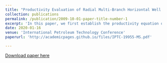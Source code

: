 ```yaml
---
title: "Productivity Evaluation of Radial Multi-Branch Horizontal Well in Unconventional Gas Reservoirs Considering Permeability Variation: Model Establishment and Sensitivity Analyses"
collection: publications
permalink: /publication/2009-10-01-paper-title-number-1
excerpt: 'In this paper, we first establish the productivity equation of radial multi-branch horizontal (RMBH) well in unconventional natural gas reservoirs, considering the dynamic change of permeability during the production process. Then, the productivity equation of radial horizontal well with 2 branches is compared with fractured vertical well and conventional horizontal well productivity equations proposed by former researchers. Finally, main factors influencing the productivity of unconventional natural gas RMBH well are analyzed, including well structure parameters, gas formation properties and production stage.'
date: 2020-01-16
venue: 'International Petroleum Technology Conference'
paperurl: 'http://academicpages.github.io/files/IPTC-19955-MS.pdf'

---
```

[Download paper here](http://academicpages.github.io/files/IPTC-19955-MS.pdf)

